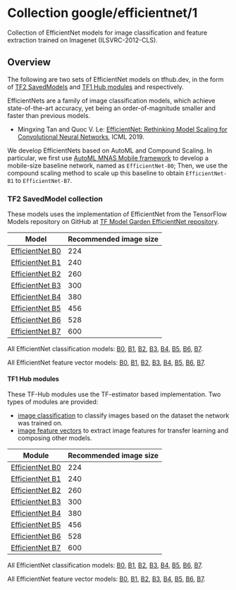 # Collection google/efficientnet/1
Collection of EfficientNet models for image classification and feature 
extraction trained on Imagenet (ILSVRC-2012-CLS).

<!-- dataset: imagenet-ilsvrc-2012-cls -->
<!-- module-type: image-classification -->
<!-- task: image-classification -->
<!-- module-type: image-feature-vector -->
<!-- task: image-feature-vector -->
<!-- network-architecture: efficientnet -->
<!-- language: en -->

## Overview
The following are two sets of EfficientNet models on tfhub.dev, in the form of
[TF2 SavedModels](https://www.tensorflow.org/hub/tf2_saved_model) and
[TF1 Hub modules](https://www.tensorflow.org/hub/tf1_hub_module) and
respectively.

EfficientNets are a family of image classification models, which achieve
state-of-the-art accuracy, yet being an order-of-magnitude smaller and faster
than previous models.

*   Mingxing Tan and Quoc V. Le:
    [EfficientNet: Rethinking Model Scaling for Convolutional Neural Networks](https://arxiv.org/abs/1905.11946),
    ICML 2019.

We develop EfficientNets based on AutoML and Compound Scaling. In particular, we
first use
[AutoML MNAS Mobile framework](https://ai.googleblog.com/2018/08/mnasnet-towards-automating-design-of.html)
to develop a mobile-size baseline network, named as `EfficientNet-B0`; Then, we
use the compound scaling method to scale up this baseline to obtain
`EfficientNet-B1` to `EfficientNet-B7`.

### TF2 SavedModel collection
These models uses the implementation of EfficientNet from the TensorFlow Models
repository on GitHub at
[TF Model Garden EfficientNet repository](https://github.com/tensorflow/models/tree/master/official/vision/image_classification).

Model                                                                          | Recommended image size
------------------------------------------------------------------------------ | ----------------------
[EfficientNet B0](https://tfhub.dev/tensorflow/efficientnet/b0/classification) | 224
[EfficientNet B1](https://tfhub.dev/tensorflow/efficientnet/b1/classification) | 240
[EfficientNet B2](https://tfhub.dev/tensorflow/efficientnet/b2/classification) | 260
[EfficientNet B3](https://tfhub.dev/tensorflow/efficientnet/b3/classification) | 300
[EfficientNet B4](https://tfhub.dev/tensorflow/efficientnet/b4/classification) | 380
[EfficientNet B5](https://tfhub.dev/tensorflow/efficientnet/b5/classification) | 456
[EfficientNet B6](https://tfhub.dev/tensorflow/efficientnet/b6/classification) | 528
[EfficientNet B7](https://tfhub.dev/tensorflow/efficientnet/b7/classification) | 600

All EfficientNet classification models:
[B0](https://tfhub.dev/tensorflow/efficientnet/b0/classification),
[B1](https://tfhub.dev/tensorflow/efficientnet/b1/classification),
[B2](https://tfhub.dev/tensorflow/efficientnet/b2/classification),
[B3](https://tfhub.dev/tensorflow/efficientnet/b3/classification),
[B4](https://tfhub.dev/tensorflow/efficientnet/b4/classification),
[B5](https://tfhub.dev/tensorflow/efficientnet/b5/classification),
[B6](https://tfhub.dev/tensorflow/efficientnet/b6/classification),
[B7](https://tfhub.dev/tensorflow/efficientnet/b7/classification).

All EfficientNet feature vector models:
[B0](https://tfhub.dev/tensorflow/efficientnet/b0/feature-vector),
[B1](https://tfhub.dev/tensorflow/efficientnet/b1/feature-vector),
[B2](https://tfhub.dev/tensorflow/efficientnet/b2/feature-vector),
[B3](https://tfhub.dev/tensorflow/efficientnet/b3/feature-vector),
[B4](https://tfhub.dev/tensorflow/efficientnet/b4/feature-vector),
[B5](https://tfhub.dev/tensorflow/efficientnet/b5/feature-vector),
[B6](https://tfhub.dev/tensorflow/efficientnet/b6/feature-vector),
[B7](https://tfhub.dev/tensorflow/efficientnet/b7/feature-vector).


#### TF1 Hub modules

These TF-Hub modules use the TF-estimator based implementation. Two types of
modules are provided:

*   [image classification](https://www.tensorflow.org/hub/common_signatures/images#classification)
    to classify images based on the dataset the network was trained on.
*   [image feature vectors](https://www.tensorflow.org/hub/common_signatures/images#feature-vector)
    to extract image features for transfer learning and composing other models.

Module                                                                       | Recommended image size
---------------------------------------------------------------------------- | ----------------------
[EfficientNet B0](https://tfhub.dev/google/efficientnet/b0/classification) | 224
[EfficientNet B1](https://tfhub.dev/google/efficientnet/b1/classification) | 240
[EfficientNet B2](https://tfhub.dev/google/efficientnet/b2/classification) | 260
[EfficientNet B3](https://tfhub.dev/google/efficientnet/b3/classification) | 300
[EfficientNet B4](https://tfhub.dev/google/efficientnet/b4/classification) | 380
[EfficientNet B5](https://tfhub.dev/google/efficientnet/b5/classification) | 456
[EfficientNet B6](https://tfhub.dev/google/efficientnet/b6/classification) | 528
[EfficientNet B7](https://tfhub.dev/google/efficientnet/b7/classification) | 600

All EfficientNet classification models:
[B0](https://tfhub.dev/google/efficientnet/b0/classification),
[B1](https://tfhub.dev/google/efficientnet/b1/classification),
[B2](https://tfhub.dev/google/efficientnet/b2/classification),
[B3](https://tfhub.dev/google/efficientnet/b3/classification),
[B4](https://tfhub.dev/google/efficientnet/b4/classification),
[B5](https://tfhub.dev/google/efficientnet/b5/classification),
[B6](https://tfhub.dev/google/efficientnet/b6/classification),
[B7](https://tfhub.dev/google/efficientnet/b7/classification).

All EfficientNet feature vector models:
[B0](https://tfhub.dev/google/efficientnet/b0/feature-vector),
[B1](https://tfhub.dev/google/efficientnet/b1/feature-vector),
[B2](https://tfhub.dev/google/efficientnet/b2/feature-vector),
[B3](https://tfhub.dev/google/efficientnet/b3/feature-vector),
[B4](https://tfhub.dev/google/efficientnet/b4/feature-vector),
[B5](https://tfhub.dev/google/efficientnet/b5/feature-vector),
[B6](https://tfhub.dev/google/efficientnet/b6/feature-vector),
[B7](https://tfhub.dev/google/efficientnet/b7/feature-vector).
